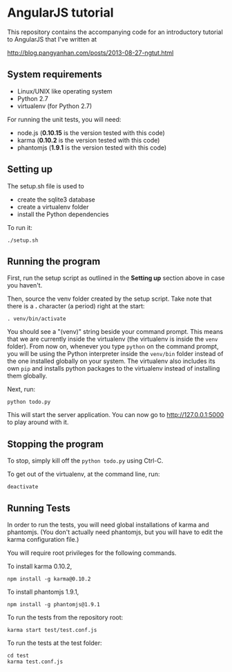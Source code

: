 # AngularJS tutorial

This repository contains the accompanying code for an introductory tutorial
to AngularJS that I've written at

http://blog.pangyanhan.com/posts/2013-08-27-ngtut.html

## System requirements

- Linux/UNIX like operating system
- Python 2.7
- virtualenv (for Python 2.7)

For running the unit tests, you will need:

- node.js (**0.10.15** is the version tested with this code)
- karma (**0.10.2** is the version tested with this code)
- phantomjs (**1.9.1** is the version tested with this code)

## Setting up

The setup.sh file is used to

- create the sqlite3 database
- create a virtualenv folder
- install the Python dependencies

To run it:

    ./setup.sh

## Running the program

First, run the setup script as outlined in the **Setting up** section above
in case you haven't.

Then, source the venv folder created by the setup script. Take note that
there is a **.** character (a period) right at the start:

    . venv/bin/activate

You should see a "(venv)" string beside your command prompt. This means that
we are currently inside the virtualenv (the virtualenv is inside the `venv`
folder). From now on, whenever you type `python` on the command prompt, you
will be using the Python interpreter inside the `venv/bin` folder instead of
the one installed globally on your system. The virtualenv also includes its
own `pip` and installs python packages to the virtualenv instead of installing
them globally.

Next, run:

    python todo.py

This will start the server application. You can now go to http://127.0.0.1:5000
to play around with it.


## Stopping the program

To stop, simply kill off the `python todo.py` using Ctrl-C.

To get out of the virtualenv, at the command line, run:

    deactivate


## Running Tests

In order to run the tests, you will need global installations of karma and
phantomjs. (You don't actually need phantomjs, but you will have to edit the
karma configuration file.)

You will require root privileges for the following commands.

To install karma 0.10.2,

    npm install -g karma@0.10.2

To install phantomjs 1.9.1,

    npm install -g phantomjs@1.9.1

To run the tests from the repository root:

    karma start test/test.conf.js

To run the tests at the test folder:

    cd test
    karma test.conf.js
